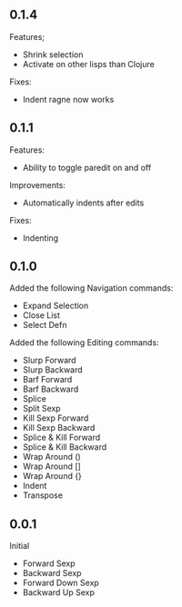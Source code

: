 ## 0.1.4

Features;
- Shrink selection
- Activate on other lisps than Clojure

Fixes:
- Indent ragne now works

## 0.1.1

Features:
- Ability to toggle paredit on and off

Improvements:
- Automatically indents after edits

Fixes:
- Indenting

## 0.1.0

Added the following Navigation commands:
- Expand Selection
- Close List
- Select Defn

Added the following Editing commands:
- Slurp Forward
- Slurp Backward
- Barf Forward
- Barf Backward
- Splice
- Split Sexp
- Kill Sexp Forward
- Kill Sexp Backward
- Splice & Kill Forward
- Splice & Kill Backward
- Wrap Around ()
- Wrap Around []
- Wrap Around {}
- Indent
- Transpose

## 0.0.1

Initial
- Forward Sexp
- Backward Sexp
- Forward Down Sexp
- Backward Up Sexp